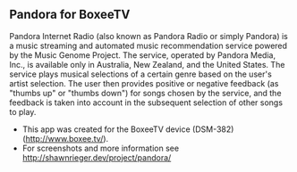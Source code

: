 Pandora for BoxeeTV
-------------------

Pandora Internet Radio (also known as Pandora Radio or simply Pandora) is a music streaming and automated music recommendation service powered by the Music Genome Project. The service, operated by Pandora Media, Inc., is available only in Australia, New Zealand, and the United States. The service plays musical selections of a certain genre based on the user's artist selection. The user then provides positive or negative feedback (as "thumbs up" or "thumbs down") for songs chosen by the service, and the feedback is taken into account in the subsequent selection of other songs to play.

- This app was created for the BoxeeTV device (DSM-382) (http://www.boxee.tv/).
- For screenshots and more information see http://shawnrieger.dev/project/pandora/
